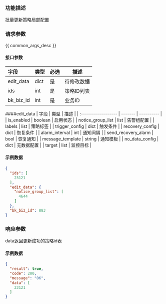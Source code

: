 ### 功能描述

批量更新策略局部配置

### 请求参数

{{ common_args_desc }}

#### 接口参数
| 字段      | 类型 | 必选 | 描述           |
| :-------- | ---- | ---- | -------------- |
| edit_data | dict | 是   | 待修改数据 |
| ids       | int  | 是   | 策略ID列表     |
| bk_biz_id | int  | 是   | 业务ID         |

####edit_data
| 字段                | 类型    | 描述       |
| :------------------ | ------- | ---------- |
| is_enabled          | boolean | 启用状态   |
| notice_group_list   | list    | 告警组配置 |
| labels              | list    | 策略标签   |
| trigger_config      | dict    | 触发条件   |
| recovery_config     | dict    | 恢复条件   |
| alarm_interval      | int     | 通知间隔   |
| send_recovery_alarm | bool    | 恢复通知   |
| message_template    | string  | 通知模板   |
| no_data_config      | dict    | 无数据配置 |
| target              | list    | 监控目标   |
#### 示例数据

```json
{
  "ids": [
    23121
  ],
  "edit_data": {
    "notice_group_list": [
      4644
    ]
  },
  "bk_biz_id": 883
}
```

### 响应参数

data返回更新成功的策略id表

#### 示例数据

```json
{
  "result": true,
  "code": 200,
  "message": "OK",
  "data": [
    23121
  ]
}
```
